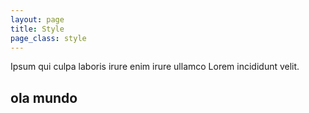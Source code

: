 ```yaml
---
layout: page
title: Style
page_class: style
---
```


Ipsum qui culpa laboris irure enim irure ullamco Lorem incididunt velit.

## ola mundo
